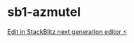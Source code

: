 # sb1-azmutel

[Edit in StackBlitz next generation editor ⚡️](https://stackblitz.com/~/github.com/Makux1/sb1-azmutel)